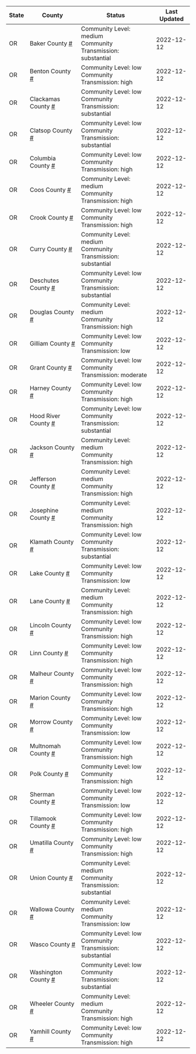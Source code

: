 State | County | Status | Last Updated
--- | --- | --- | --- 
OR | Baker County <a href="#baker_county">#</a> | <a name="baker_county"></a>Community Level: medium<br/>Community Transmission: substantial | 2022-12-12
OR | Benton County <a href="#benton_county">#</a> | <a name="benton_county"></a>Community Level: low<br/>Community Transmission: high | 2022-12-12
OR | Clackamas County <a href="#clackamas_county">#</a> | <a name="clackamas_county"></a>Community Level: low<br/>Community Transmission: substantial | 2022-12-12
OR | Clatsop County <a href="#clatsop_county">#</a> | <a name="clatsop_county"></a>Community Level: low<br/>Community Transmission: substantial | 2022-12-12
OR | Columbia County <a href="#columbia_county">#</a> | <a name="columbia_county"></a>Community Level: low<br/>Community Transmission: high | 2022-12-12
OR | Coos County <a href="#coos_county">#</a> | <a name="coos_county"></a>Community Level: medium<br/>Community Transmission: high | 2022-12-12
OR | Crook County <a href="#crook_county">#</a> | <a name="crook_county"></a>Community Level: low<br/>Community Transmission: high | 2022-12-12
OR | Curry County <a href="#curry_county">#</a> | <a name="curry_county"></a>Community Level: medium<br/>Community Transmission: substantial | 2022-12-12
OR | Deschutes County <a href="#deschutes_county">#</a> | <a name="deschutes_county"></a>Community Level: low<br/>Community Transmission: substantial | 2022-12-12
OR | Douglas County <a href="#douglas_county">#</a> | <a name="douglas_county"></a>Community Level: medium<br/>Community Transmission: high | 2022-12-12
OR | Gilliam County <a href="#gilliam_county">#</a> | <a name="gilliam_county"></a>Community Level: low<br/>Community Transmission: low | 2022-12-12
OR | Grant County <a href="#grant_county">#</a> | <a name="grant_county"></a>Community Level: low<br/>Community Transmission: moderate | 2022-12-12
OR | Harney County <a href="#harney_county">#</a> | <a name="harney_county"></a>Community Level: low<br/>Community Transmission: high | 2022-12-12
OR | Hood River County <a href="#hood_river_county">#</a> | <a name="hood_river_county"></a>Community Level: low<br/>Community Transmission: substantial | 2022-12-12
OR | Jackson County <a href="#jackson_county">#</a> | <a name="jackson_county"></a>Community Level: medium<br/>Community Transmission: high | 2022-12-12
OR | Jefferson County <a href="#jefferson_county">#</a> | <a name="jefferson_county"></a>Community Level: medium<br/>Community Transmission: high | 2022-12-12
OR | Josephine County <a href="#josephine_county">#</a> | <a name="josephine_county"></a>Community Level: medium<br/>Community Transmission: high | 2022-12-12
OR | Klamath County <a href="#klamath_county">#</a> | <a name="klamath_county"></a>Community Level: low<br/>Community Transmission: substantial | 2022-12-12
OR | Lake County <a href="#lake_county">#</a> | <a name="lake_county"></a>Community Level: low<br/>Community Transmission: low | 2022-12-12
OR | Lane County <a href="#lane_county">#</a> | <a name="lane_county"></a>Community Level: medium<br/>Community Transmission: high | 2022-12-12
OR | Lincoln County <a href="#lincoln_county">#</a> | <a name="lincoln_county"></a>Community Level: low<br/>Community Transmission: high | 2022-12-12
OR | Linn County <a href="#linn_county">#</a> | <a name="linn_county"></a>Community Level: low<br/>Community Transmission: high | 2022-12-12
OR | Malheur County <a href="#malheur_county">#</a> | <a name="malheur_county"></a>Community Level: low<br/>Community Transmission: high | 2022-12-12
OR | Marion County <a href="#marion_county">#</a> | <a name="marion_county"></a>Community Level: low<br/>Community Transmission: high | 2022-12-12
OR | Morrow County <a href="#morrow_county">#</a> | <a name="morrow_county"></a>Community Level: low<br/>Community Transmission: low | 2022-12-12
OR | Multnomah County <a href="#multnomah_county">#</a> | <a name="multnomah_county"></a>Community Level: low<br/>Community Transmission: high | 2022-12-12
OR | Polk County <a href="#polk_county">#</a> | <a name="polk_county"></a>Community Level: low<br/>Community Transmission: high | 2022-12-12
OR | Sherman County <a href="#sherman_county">#</a> | <a name="sherman_county"></a>Community Level: low<br/>Community Transmission: low | 2022-12-12
OR | Tillamook County <a href="#tillamook_county">#</a> | <a name="tillamook_county"></a>Community Level: low<br/>Community Transmission: high | 2022-12-12
OR | Umatilla County <a href="#umatilla_county">#</a> | <a name="umatilla_county"></a>Community Level: low<br/>Community Transmission: high | 2022-12-12
OR | Union County <a href="#union_county">#</a> | <a name="union_county"></a>Community Level: medium<br/>Community Transmission: substantial | 2022-12-12
OR | Wallowa County <a href="#wallowa_county">#</a> | <a name="wallowa_county"></a>Community Level: medium<br/>Community Transmission: low | 2022-12-12
OR | Wasco County <a href="#wasco_county">#</a> | <a name="wasco_county"></a>Community Level: low<br/>Community Transmission: substantial | 2022-12-12
OR | Washington County <a href="#washington_county">#</a> | <a name="washington_county"></a>Community Level: low<br/>Community Transmission: substantial | 2022-12-12
OR | Wheeler County <a href="#wheeler_county">#</a> | <a name="wheeler_county"></a>Community Level: medium<br/>Community Transmission: high | 2022-12-12
OR | Yamhill County <a href="#yamhill_county">#</a> | <a name="yamhill_county"></a>Community Level: low<br/>Community Transmission: high | 2022-12-12
